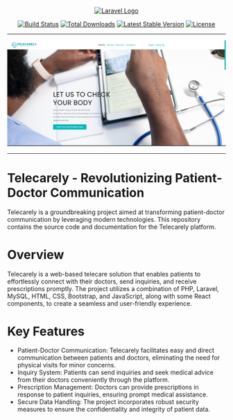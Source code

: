 <p align="center"><a href="https://laravel.com" target="_blank"><img src="https://raw.githubusercontent.com/laravel/art/master/logo-lockup/5%20SVG/2%20CMYK/1%20Full%20Color/laravel-logolockup-cmyk-red.svg" width="400" alt="Laravel Logo"></a></p>

<p align="center">
<a href="https://github.com/laravel/framework/actions"><img src="https://github.com/laravel/framework/workflows/tests/badge.svg" alt="Build Status"></a>
<a href="https://packagist.org/packages/laravel/framework"><img src="https://img.shields.io/packagist/dt/laravel/framework" alt="Total Downloads"></a>
<a href="https://packagist.org/packages/laravel/framework"><img src="https://img.shields.io/packagist/v/laravel/framework" alt="Latest Stable Version"></a>
<a href="https://packagist.org/packages/laravel/framework"><img src="https://img.shields.io/packagist/l/laravel/framework" alt="License"></a>
</p>
<hr>
<img src = "https://github.com/MentalStrange/Telecarely-Laravel/blob/main/Screenshot%202023-08-29%20212607.png" >
<hr> 
<h1> Telecarely - Revolutionizing Patient-Doctor Communication </h1>
<p>Telecarely is a groundbreaking project aimed at transforming patient-doctor communication by leveraging modern technologies. This repository contains the source code and documentation for the Telecarely platform. </p>
<h1>Overview</h1>
<p>Telecarely is a web-based telecare solution that enables patients to effortlessly connect with their doctors, send inquiries, and receive prescriptions promptly. The project utilizes a combination of PHP, Laravel, MySQL, HTML, CSS, Bootstrap, and JavaScript, along with some React components, to create a seamless and user-friendly experience.</p>
<h1>Key Features</h1>
<ul> 
<li>Patient-Doctor Communication: Telecarely facilitates easy and direct communication between patients and doctors, eliminating the need for physical visits for minor concerns.</li>
<li>Inquiry System: Patients can send inquiries and seek medical advice from their doctors conveniently through the platform.</li>
<li>Prescription Management: Doctors can provide prescriptions in response to patient inquiries, ensuring prompt medical assistance.</li>
<li>Secure Data Handling: The project incorporates robust security measures to ensure the confidentiality and integrity of patient data.</li>
</ul>



 
 
